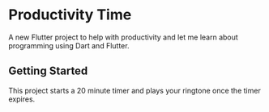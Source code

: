# Productivity Time

A new Flutter project to help with productivity and let me learn about programming using Dart and Flutter.

## Getting Started

This project starts a 20 minute timer and plays your ringtone once the timer expires.